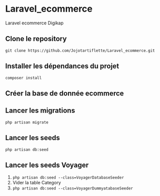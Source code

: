 # Laravel_ecommerce
Laravel ecommerce Digikap

## Clone le repository
`git clone https://github.com/Jojotartiflette/Laravel_ecommerce.git`

## Installer les dépendances du projet
`composer install`

## Créer la base de donnée ecommerce

## Lancer les migrations
`php artisan migrate`

## Lancer les seeds
`php artisan db:seed`

## Lancer les seeds Voyager
1. `php artisan db:seed --class=VoyagerDatabaseSeeder`
2. Vider la table Category
3. `php artisan db:seed --class=VoyagerDummyatabaseSeeder`
